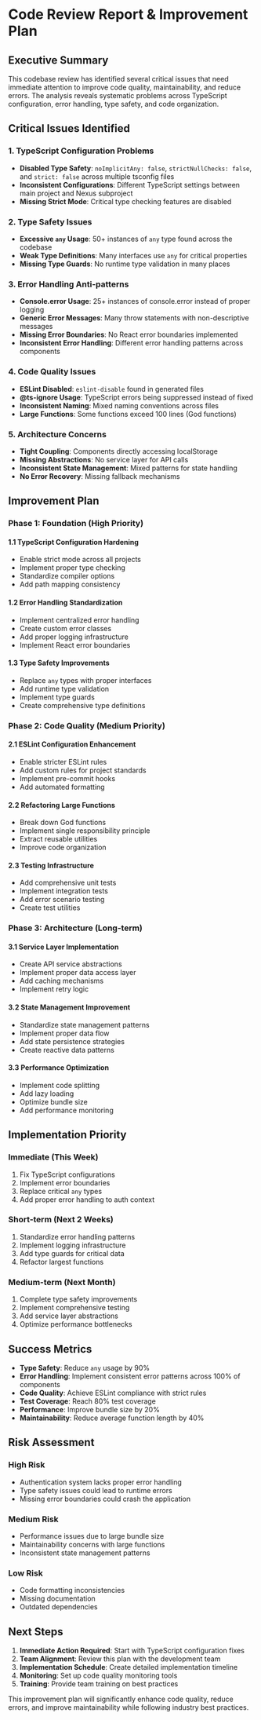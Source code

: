 # Code Review Report & Improvement Plan

## Executive Summary

This codebase review has identified several critical issues that need immediate attention to improve code quality, maintainability, and reduce errors. The analysis reveals systematic problems across TypeScript configuration, error handling, type safety, and code organization.

## Critical Issues Identified

### 1. TypeScript Configuration Problems

- **Disabled Type Safety**: `noImplicitAny: false`, `strictNullChecks: false`, and `strict: false` across multiple tsconfig files
- **Inconsistent Configurations**: Different TypeScript settings between main project and Nexus subproject
- **Missing Strict Mode**: Critical type checking features are disabled

### 2. Type Safety Issues

- **Excessive `any` Usage**: 50+ instances of `any` type found across the codebase
- **Weak Type Definitions**: Many interfaces use `any` for critical properties
- **Missing Type Guards**: No runtime type validation in many places

### 3. Error Handling Anti-patterns

- **Console.error Usage**: 25+ instances of console.error instead of proper logging
- **Generic Error Messages**: Many throw statements with non-descriptive messages
- **Missing Error Boundaries**: No React error boundaries implemented
- **Inconsistent Error Handling**: Different error handling patterns across components

### 4. Code Quality Issues

- **ESLint Disabled**: `eslint-disable` found in generated files
- **@ts-ignore Usage**: TypeScript errors being suppressed instead of fixed
- **Inconsistent Naming**: Mixed naming conventions across files
- **Large Functions**: Some functions exceed 100 lines (God functions)

### 5. Architecture Concerns

- **Tight Coupling**: Components directly accessing localStorage
- **Missing Abstractions**: No service layer for API calls
- **Inconsistent State Management**: Mixed patterns for state handling
- **No Error Recovery**: Missing fallback mechanisms

## Improvement Plan

### Phase 1: Foundation (High Priority)

#### 1.1 TypeScript Configuration Hardening

- Enable strict mode across all projects
- Implement proper type checking
- Standardize compiler options
- Add path mapping consistency

#### 1.2 Error Handling Standardization

- Implement centralized error handling
- Create custom error classes
- Add proper logging infrastructure
- Implement React error boundaries

#### 1.3 Type Safety Improvements

- Replace `any` types with proper interfaces
- Add runtime type validation
- Implement type guards
- Create comprehensive type definitions

### Phase 2: Code Quality (Medium Priority)

#### 2.1 ESLint Configuration Enhancement

- Enable stricter ESLint rules
- Add custom rules for project standards
- Implement pre-commit hooks
- Add automated formatting

#### 2.2 Refactoring Large Functions

- Break down God functions
- Implement single responsibility principle
- Extract reusable utilities
- Improve code organization

#### 2.3 Testing Infrastructure

- Add comprehensive unit tests
- Implement integration tests
- Add error scenario testing
- Create test utilities

### Phase 3: Architecture (Long-term)

#### 3.1 Service Layer Implementation

- Create API service abstractions
- Implement proper data access layer
- Add caching mechanisms
- Implement retry logic

#### 3.2 State Management Improvement

- Standardize state management patterns
- Implement proper data flow
- Add state persistence strategies
- Create reactive data patterns

#### 3.3 Performance Optimization

- Implement code splitting
- Add lazy loading
- Optimize bundle size
- Add performance monitoring

## Implementation Priority

### Immediate (This Week)

1. Fix TypeScript configurations
2. Implement error boundaries
3. Replace critical `any` types
4. Add proper error handling to auth context

### Short-term (Next 2 Weeks)

1. Standardize error handling patterns
2. Implement logging infrastructure
3. Add type guards for critical data
4. Refactor largest functions

### Medium-term (Next Month)

1. Complete type safety improvements
2. Implement comprehensive testing
3. Add service layer abstractions
4. Optimize performance bottlenecks

## Success Metrics

- **Type Safety**: Reduce `any` usage by 90%
- **Error Handling**: Implement consistent error patterns across 100% of components
- **Code Quality**: Achieve ESLint compliance with strict rules
- **Test Coverage**: Reach 80% test coverage
- **Performance**: Improve bundle size by 20%
- **Maintainability**: Reduce average function length by 40%

## Risk Assessment

### High Risk

- Authentication system lacks proper error handling
- Type safety issues could lead to runtime errors
- Missing error boundaries could crash the application

### Medium Risk

- Performance issues due to large bundle size
- Maintainability concerns with large functions
- Inconsistent state management patterns

### Low Risk

- Code formatting inconsistencies
- Missing documentation
- Outdated dependencies

## Next Steps

1. **Immediate Action Required**: Start with TypeScript configuration fixes
2. **Team Alignment**: Review this plan with the development team
3. **Implementation Schedule**: Create detailed implementation timeline
4. **Monitoring**: Set up code quality monitoring tools
5. **Training**: Provide team training on best practices

This improvement plan will significantly enhance code quality, reduce errors, and improve maintainability while following industry best practices.
